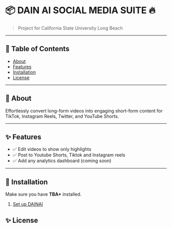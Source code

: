 # 📦 DAIN AI SOCIAL MEDIA SUITE 🔥

> Project for California State University Long Beach

---

## 📝 Table of Contents

- [About](#about)
- [Features](#features)
- [Installation](#installation)
- [License](#license)

---

## 📖 About

Effortlessly convert long-form videos into engaging short-form content for TikTok, Instagram Reels, Twitter, and YouTube Shorts.



---

## ✨ Features

- ✅ Edit videos to show only highlights
- ✅ Post to Youtube Shorts, Tiktok and Instagram reels  
- ✅ Add any analytics dashboard (coming soon)

---

## 🧰 Installation

Make sure you have **TBA+** installed.

1. [Set up DAINAI](./DAINAI.md)

## ✨ License

